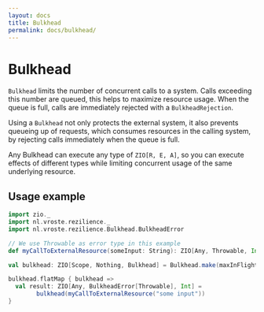 ```yaml
---
layout: docs
title: Bulkhead
permalink: docs/bulkhead/
---
```


# Bulkhead

`Bulkhead` limits the number of concurrent calls to a system. Calls exceeding this number are queued, this helps to maximize resource usage. When the queue is full, calls are immediately rejected with a `BulkheadRejection`. 
 
Using a `Bulkhead` not only protects the external system, it also prevents queueing up of requests, which consumes resources in the calling system, by rejecting calls immediately when the queue is full.

Any Bulkhead can execute any type of `ZIO[R, E, A]`, so you can execute effects of different types while limiting concurrent usage of the same underlying resource.

## Usage example

```scala
import zio._
import nl.vroste.rezilience._
import nl.vroste.rezilience.Bulkhead.BulkheadError

// We use Throwable as error type in this example 
def myCallToExternalResource(someInput: String): ZIO[Any, Throwable, Int] = ???

val bulkhead: ZIO[Scope, Nothing, Bulkhead] = Bulkhead.make(maxInFlightCalls = 10, maxQueueing = 32)

bulkhead.flatMap { bulkhead =>
  val result: ZIO[Any, BulkheadError[Throwable], Int] =
        bulkhead(myCallToExternalResource("some input"))
}
```
